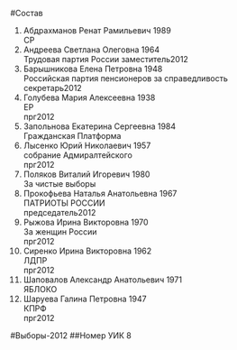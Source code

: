 #Состав
1. Абдрахманов Ренат Рамильевич 1989   
    СР
2. Андреева Светлана Олеговна 1964   
    Трудовая партия России
    заместитель2012
3. Барышникова Елена Петровна 1948   
    Российская партия пенсионеров за справедливость  
    секретарь2012
4. Голубева Мария Алексеевна 1938   
    ЕР  
    прг2012
5. Запольнова Екатерина Сергеевна 1984   
    Гражданская Платформа
6. Лысенко Юрий Николаевич 1957   
    собрание Адмиралтейского  
    прг2012
7. Поляков Виталий Игоревич 1980   
    За чистые выборы
8. Прокофьева Наталья Анатольевна 1967   
    ПАТРИОТЫ РОССИИ  
    председатель2012
9. Рыжова Ирина Викторовна 1970   
    За женщин России  
    прг2012
10. Сиренко Ирина Викторовна 1962   
    ЛДПР  
    прг2012
11. Шаповалов Александр Анатольевич 1971   
    ЯБЛОКО
12. Шаруева Галина Петровна 1947   
    КПРФ  
    прг2012

#Выборы-2012
##Номер УИК
8
